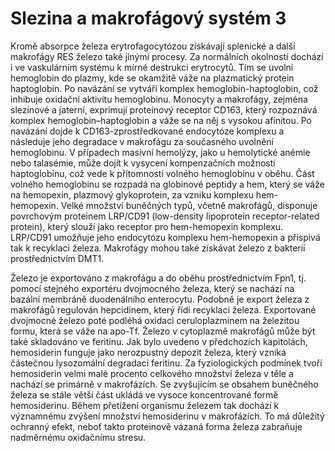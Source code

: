 <div class="w3-row">
<div class="w3-half w3-center">

<bdl-animate-adobe src="Macrofag2Cast.js" width="800" height="600" name="Macrofag2Cast" responsive="true" playafterstart="true"></bdl-animate-adobe>


</div>
<div class="w3-half w3-justify w3-padding">

# Slezina a makrofágový systém 3

Kromě absorpce železa erytrofagocytózou získávají splenické a další makrofágy RES železo také jinými procesy. Za normálních okolností dochází i ve vaskulárním systému k mírné destrukci erytrocytů. Tím se uvolní hemoglobin do plazmy, kde se okamžitě váže na plazmatický protein haptoglobin. Po navázání se vytváří komplex hemoglobin-haptoglobin, což inhibuje oxidační aktivitu hemoglobinu. Monocyty a makrofágy, zejména slezinové a jaterní, exprimují proteinový receptor CD163, který rozpoznává komplex hemoglobin–haptoglobin a váže se na něj s vysokou afinitou. Po navázání dojde k CD163-zprostředkované endocytóze komplexu a následuje jeho degradace v makrofágu za současného uvolnění hemoglobinu. V případech masivní hemolýzy, jako u hemolytické anémie nebo talasémie, může dojít k vysycení kompenzačních možností haptoglobinu, což vede k přítomnosti volného hemoglobinu v oběhu. Část volného hemoglobinu se rozpadá na globinové peptidy a hem, který se váže na hemopexin, plazmový glykoprotein, za vzniku komplexu hem-hemopexin. Velké množství buněčných typů, včetně makrofágů, disponuje povrchovým proteinem LRP/CD91 (low-density lipoprotein receptor-related protein), který slouží jako receptor pro hem-hemopexin komplexu. LRP/CD91 umožňuje jeho endocytózu komplexu hem-hemopexin a přispívá tak k recyklaci železa. Makrofágy mohou také získávat železo z bakterií prostřednictvím DMT1.

Železo je exportováno z makrofágu a do oběhu prostřednictvím Fpn1, tj. pomocí stejného exportéru dvojmocného železa, který se nachází na bazální membráně duodenálního enterocytu. Podobně je export železa z makrofágů regulován hepcidinem, který řídí recyklaci železa. Exportované dvojmocné železo poté podléhá oxidaci ceruloplazminem na železitou formu, která se váže na apo-Tf. Železo v cytoplazmě makrofágů může být také skladováno ve feritinu. Jak bylo uvedeno v předchozích kapitolách, hemosiderin funguje jako nerozpustný depozit železa, který vzniká částečnou lysozomální degradací feritinu. Za fyziologických podmínek tvoří hemosiderin velmi malé procento celkového množství železa v těle a nachází se primárně v makrofázích. Se zvyšujícím se obsahem buněčného železa se stále větší část ukládá ve vysoce koncentrované formě hemosiderinu. Během přetížení organismu železem tak dochází k významnému zvýšení množství hemosiderinu v makrofázích. To má důležitý ochranný efekt, neboť takto proteinově vázaná forma železa zabraňuje nadměrnému oxidačnímu stresu.

</div>
</div>

